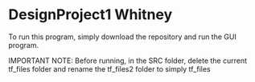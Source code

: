# DesignProject1 Whitney
To run this program, simply download the repository and run the GUI program.

IMPORTANT NOTE: Before running, in the SRC folder, delete the current tf_files folder and rename the tf_files2 folder to simply tf_files
